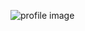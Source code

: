 ![profile image](https://avatars.githubusercontent.com/u/78122473?s=400&u=42e03de0aa96a789b388f838580f5fe58ffff4fc&v=4)
